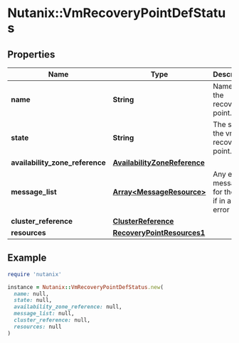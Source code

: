 # Nutanix::VmRecoveryPointDefStatus

## Properties

| Name | Type | Description | Notes |
| ---- | ---- | ----------- | ----- |
| **name** | **String** | Name of the recovery point. | [optional] |
| **state** | **String** | The state of the vm recovery point. | [optional] |
| **availability_zone_reference** | [**AvailabilityZoneReference**](AvailabilityZoneReference.md) |  | [optional] |
| **message_list** | [**Array&lt;MessageResource&gt;**](MessageResource.md) | Any error messages for the vm, if in an error state. | [optional] |
| **cluster_reference** | [**ClusterReference**](ClusterReference.md) |  | [optional] |
| **resources** | [**RecoveryPointResources1**](RecoveryPointResources1.md) |  | [optional] |

## Example

```ruby
require 'nutanix'

instance = Nutanix::VmRecoveryPointDefStatus.new(
  name: null,
  state: null,
  availability_zone_reference: null,
  message_list: null,
  cluster_reference: null,
  resources: null
)
```

